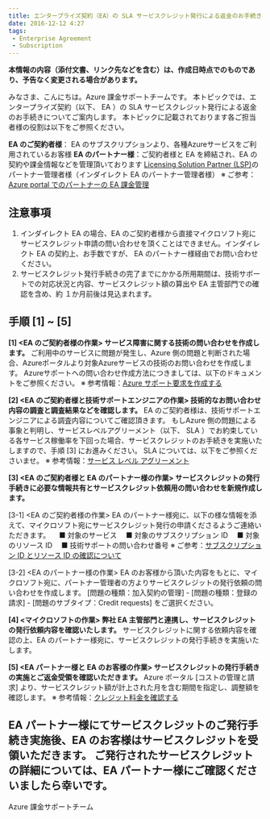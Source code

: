 ```yaml
---
title: エンタープライズ契約（EA）の SLA サービスクレジット発行による返金のお手続きについて
date: 2016-12-12 4:27
tags:
 - Enterprise Agreement
 - Subscription
---
```

**本情報の内容（添付文書、リンク先などを含む）は、作成日時点でのものであり、予告なく変更される場合があります。**

みなさま、こんにちは。Azure 課金サポートチームです。
本トピックでは、エンタープライズ契約（以下、 EA ）の SLA サービスクレジット発行による返金のお手続きについてご案内します。
本トピックに記載されております各ご担当者様の役割は以下をご参照ください。

**EA のご契約者様**： EA のサブスクリプションより、各種Azureサービスをご利用されているお客様
**EA のパートナー様**：ご契約者様と EA を締結され、EA の契約や課金情報などを管理頂いております [Licensing Solution Partner (LSP)](https://www.microsoft.com/ja-jp/Licensing/how-to-buy/LSP)のパートナー管理者様（インダイレクト EA のパートナー管理者様）
※ ご参考：[Azure portal でのパートナーの EA 課金管理](https://learn.microsoft.com/ja-jp/azure/cost-management-billing/manage/ea-billing-administration-partners)

## 注意事項
1.  インダイレクト EA の場合、EA のご契約者様から直接マイクロソフト宛にサービスクレジット申請の問い合わせを頂くことはできません。インダイレクト EA の契約上、お手数ですが、 EA のパートナー様経由でお問い合わせください。
2.  サービスクレジット発行手続きの完了までにかかる所用期間は、技術サポートでの対応状況と内容、サービスクレジット額の算出や EA 主管部門での確認を含め、約 １か月前後は見込まれます。

## 手順 [1] ~ [5]

**[1] <EA のご契約者様の作業> サービス障害に関する技術の問い合わせを作成します。**
ご利用中のサービスに問題が発生し、Azure 側の問題と判断された場合、Azureポータルより対象Azureサービスの技術のお問い合わせを作成します。
Azureサポートへの問い合わせ作成方法につきましては、以下のドキュメントをご参照ください。
※ 参考情報：[Azure サポート要求を作成する](https://learn.microsoft.com/ja-jp/azure/azure-portal/supportability/how-to-create-azure-support-request)

**[2] <EA のご契約者様と技術サポートエンジニアの作業> 技術的なお問い合わせ内容の調査と調査結果などを確認します。**
EA のご契約者様は、技術サポートエンジニアによる調査内容についてご確認頂きます。
もしAzure 側の問題による事象と判明し、サービスレベルアグリーメント（以下、 SLA ）でお約束している各サービス稼働率を下回った場合、サービスクレジットのお手続きを実施いたしますので、手順 [3] にお進みください。
SLA については、以下をご参照くださいませ。
※ 参考情報：[サービス レベル アグリーメント](https://azure.microsoft.com/ja-jp/support/legal/sla/)

**[3] <EA のご契約者様と EA のパートナー様の作業> サービスクレジットの発行手続きに必要な情報共有とサービスクレジット依頼用の問い合わせを新規作成します。**

[3-1]  <EA のご契約者様の作業>
EA のパートナー様宛に、以下の様な情報を添えて、マイクロソフト宛にサービスクレジット発行の申請くださるようご連絡いただきます。
　■ 対象のサービス
　■ 対象のサブスクリプション ID
　■ 対象のリソース ID
　■ 技術サポートの問い合わせ番号
※ ご参考：[サブスクリプション ID とリソース ID の確認について](https://jpaztech.github.io/blog/information/Subscription-ID-verification/)

[3-2] <EA のパートナー様の作業>
EA のお客様から頂いた内容をもとに、マイクロソフト宛に、パートナー管理者の方よりサービスクレジットの発行依頼の問い合わせを作成します。
[問題の種類：加入契約の管理] - [問題の種類：登録の請求] - [問題のサブタイプ：Credit requests] をご選択ください。

**[4] <マイクロソフトの作業> 弊社 EA 主管部門と連携し、サービスクレジットの発行依頼内容を確認いたします。**
サービスクレジットに関する依頼内容を確認の上、EA のパートナー様宛に、サービスクレジットの発行手続きを実施いたします。

**[5] <EA パートナー様と EA のお客様の作業> サービスクレジットの発行手続きの実施とご返金受領を確認いただきます。**
Azure ポータル [コストの管理と請求] より、サービスクレジット額が計上された月を含む期間を指定し、調整額を確認します。
※ 参考情報：[クレジット料金を確認する](https://learn.microsoft.com/ja-jp/azure/cost-management-billing/manage/direct-ea-azure-usage-charges-invoices#review-credit-charges)

EA パートナー様にてサービスクレジットのご発行手続き実施後、EA のお客様はサービスクレジットを受領いただきます。
ご発行されたサービスクレジットの詳細については、EA パートナー様にご確認くださいましたら幸いです。
--
Azure 課金サポートチーム
